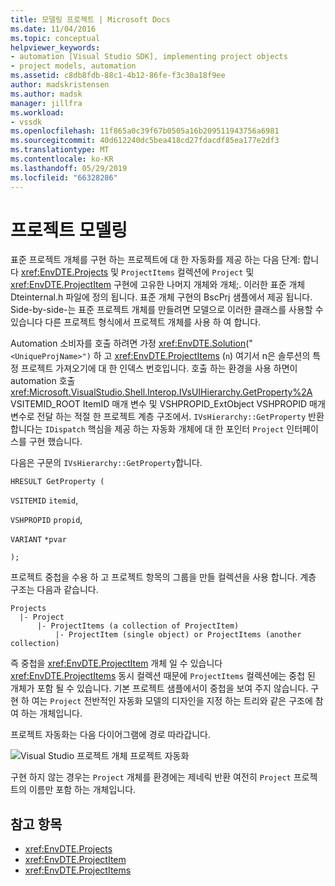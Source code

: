 ```yaml
---
title: 모델링 프로젝트 | Microsoft Docs
ms.date: 11/04/2016
ms.topic: conceptual
helpviewer_keywords:
- automation [Visual Studio SDK], implementing project objects
- project models, automation
ms.assetid: c8db8fdb-88c1-4b12-86fe-f3c30a18f9ee
author: madskristensen
ms.author: madsk
manager: jillfra
ms.workload:
- vssdk
ms.openlocfilehash: 11f865a0c39f67b0505a16b209511943756a6981
ms.sourcegitcommit: 40d612240dc5bea418cd27fdacdf85ea177e2df3
ms.translationtype: MT
ms.contentlocale: ko-KR
ms.lasthandoff: 05/29/2019
ms.locfileid: "66328286"
---
```

# <a name="project-modeling"></a>프로젝트 모델링
표준 프로젝트 개체를 구현 하는 프로젝트에 대 한 자동화를 제공 하는 다음 단계: 합니다 <xref:EnvDTE.Projects> 및 `ProjectItems` 컬렉션에 `Project` 및 <xref:EnvDTE.ProjectItem> 구현에 고유한 나머지 개체와 개체;. 이러한 표준 개체 Dteinternal.h 파일에 정의 됩니다. 표준 개체 구현의 BscPrj 샘플에서 제공 됩니다. Side-by-side-는 표준 프로젝트 개체를 만들려면 모델으로 이러한 클래스를 사용할 수 있습니다 다른 프로젝트 형식에서 프로젝트 개체를 사용 하 여 합니다.

 Automation 소비자를 호출 하려면 가정 <xref:EnvDTE.Solution>("`<UniqueProjName>")` 하 고 <xref:EnvDTE.ProjectItems> (`n`) 여기서 n은 솔루션의 특정 프로젝트 가져오기에 대 한 인덱스 번호입니다. 호출 하는 환경을 사용 하면이 automation 호출 <xref:Microsoft.VisualStudio.Shell.Interop.IVsUIHierarchy.GetProperty%2A> VSITEMID_ROOT ItemID 매개 변수 및 VSHPROPID_ExtObject VSHPROPID 매개 변수로 전달 하는 적절 한 프로젝트 계층 구조에서. `IVsHierarchy::GetProperty` 반환 합니다는 `IDispatch` 핵심을 제공 하는 자동화 개체에 대 한 포인터 `Project` 인터페이스를 구현 했습니다.

 다음은 구문의 `IVsHierarchy::GetProperty`합니다.

 `HRESULT GetProperty (`

 `VSITEMID` `itemid`,

 `VSHPROPID` `propid`,

 `VARIANT` `*pvar`

 `);`

 프로젝트 중첩을 수용 하 고 프로젝트 항목의 그룹을 만들 컬렉션을 사용 합니다. 계층 구조는 다음과 같습니다.

```
Projects
  |- Project
      |- ProjectItems (a collection of ProjectItem)
          |- ProjectItem (single object) or ProjectItems (another collection)
```

 즉 중첩을 <xref:EnvDTE.ProjectItem> 개체 일 수 있습니다 <xref:EnvDTE.ProjectItems> 동시 컬렉션 때문에 `ProjectItems` 컬렉션에는 중첩 된 개체가 포함 될 수 있습니다. 기본 프로젝트 샘플에서이 중첩을 보여 주지 않습니다. 구현 하 여는 `Project` 전반적인 자동화 모델의 디자인을 지정 하는 트리와 같은 구조에 참여 하는 개체입니다.

 프로젝트 자동화는 다음 다이어그램에 경로 따라갑니다.

 ![Visual Studio 프로젝트 개체](../../extensibility/internals/media/projectobjects.gif "ProjectObjects") 프로젝트 자동화

 구현 하지 않는 경우는 `Project` 개체를 환경에는 제네릭 반환 여전히 `Project` 프로젝트의 이름만 포함 하는 개체입니다.

## <a name="see-also"></a>참고 항목
- <xref:EnvDTE.Projects>
- <xref:EnvDTE.ProjectItem>
- <xref:EnvDTE.ProjectItems>